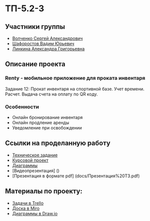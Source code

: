 # ТП-5.2-3
## Участники группы
- [Волченко Сергей Александрович](https://github.com/sevolchenko)
- [Шафоростов Вадим Юрьевич](https://github.com/MiSticksman)
- [Линкина Александра Григорьевна](https://github.com/linkina02)
## Описание проекта
### Renty - мобильное приложение для проката инвентаря
Задание 12: Прокат инвентаря на спортивной базе. Учет времени. Расчет. Выдача счета на оплату по QR коду.

### Особенности
- Онлайн бронирование инвентаря
- Онлайн продление аренды
- Уведомление при освобождении

## Ссылки на проделанную работу
- [Техническое задание](docs/Техническое%20задание.pdf)
- [Курсовой проект](docs/Курсовой%20проект.pdf)
- [Диаграммы](docs/diagrams)
- [Видеопрезентация] ()
- [Презентация в формате pdf] (docs/Презентация%20ТЗ.pdf)

## Материалы по проекту:
- [Задачи в Trello](https://trello.com/b/8XYZKktR/renty)
- [Доска в Miro](https://miro.com/app/board/uXjVMfMfX_M=/)
- [Диаграммы в Draw.io](https://drive.google.com/file/d/1lqZKVPA-b3Bo-5tVm31jjGfLrGbnOb2S/view?usp=sharing)
